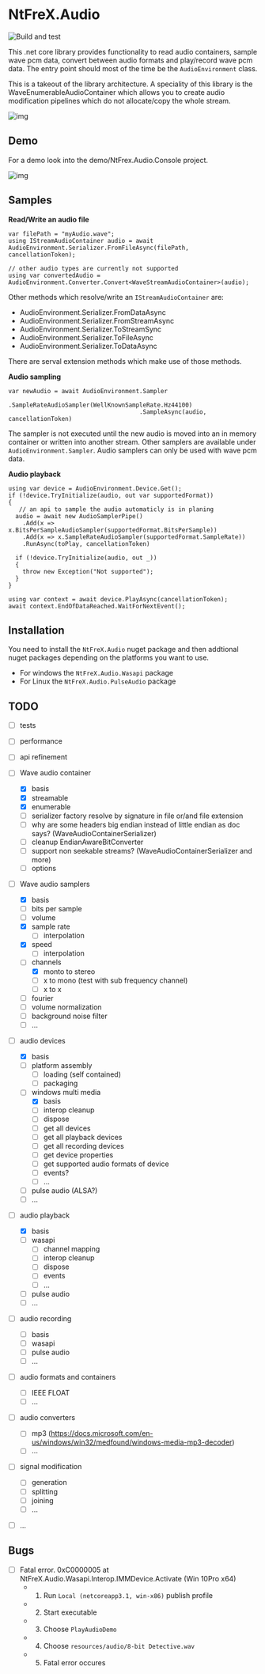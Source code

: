 # NtFreX.Audio
![Build and test](https://github.com/NtFreX/NtFreX.Audio/workflows/Build%20and%20test/badge.svg)

This .net core library provides functionality to read audio containers, sample wave pcm data, convert between audio formats and play/record wave pcm data.
The entry point should most of the time be the `AudioEnvironment` class.

This is a takeout of the library architecture. A speciality of this library is the WaveEnumerableAudioContainer which allows you to create audio modification pipelines which do not allocate/copy the whole stream.

![img](./resources/doc/architecture.jpg)

## Demo

For a demo look into the demo/NtFrex.Audio.Console project.

![img](./resources/doc/console.jpg)

## Samples

**Read/Write an audio file**

```
var filePath = "myAudio.wave";
using IStreamAudioContainer audio = await AudioEnvironment.Serializer.FromFileAsync(filePath, cancellationToken);

// other audio types are currently not supported
using var convertedAudio = AudioEnvironment.Converter.Convert<WaveStreamAudioContainer>(audio);
```

Other methods which resolve/write an `IStreamAudioContainer` are:

 - AudioEnvironment.Serializer.FromDataAsync
 - AudioEnvironment.Serializer.FromStreamAsync
 - AudioEnvironment.Serializer.ToStreamSync
 - AudioEnvironment.Serializer.ToFileAsync
 - AudioEnvironment.Serializer.ToDataAsync

There are serval extension methods which make use of those methods.

**Audio sampling**

```
var newAudio = await AudioEnvironment.Sampler
                                     .SampleRateAudioSampler(WellKnownSampleRate.Hz44100)
                                     .SampleAsync(audio, cancellationToken)
```

The sampler is not executed until the new audio is moved into an in memory container or written into another stream.
Other samplers are available under `AudioEnvironment.Sampler`.
Audio samplers can only be used with wave pcm data.

**Audio playback**

```
using var device = AudioEnvironment.Device.Get();
if (!device.TryInitialize(audio, out var supportedFormat))
{
   // an api to sample the audio automaticly is in planing
  audio = await new AudioSamplerPipe()
    .Add(x => x.BitsPerSampleAudioSampler(supportedFormat.BitsPerSample))
    .Add(x => x.SampleRateAudioSampler(supportedFormat.SampleRate))
    .RunAsync(toPlay, cancellationToken)

  if (!device.TryInitialize(audio, out _))
  {
    throw new Exception("Not supported");
  }
}

using var context = await device.PlayAsync(cancellationToken);
await context.EndOfDataReached.WaitForNextEvent();
```

## Installation

You need to install the `NtFreX.Audio` nuget package and then addtional nuget packages depending on the platforms you want to use.

 - For windows the `NtFreX.Audio.Wasapi` package
 - For Linux the `NtFreX.Audio.PulseAudio` package

## TODO

 - [ ] tests
 - [ ] performance
 - [ ] api refinement
 - [ ] Wave audio container
   - [x] basis
   - [x] streamable
   - [x] enumerable
   - [ ] serializer factory resolve by signature in file or/and file extension
   - [ ] why are some headers big endian instead of little endian as doc says? (WaveAudioContainerSerializer)
   - [ ] cleanup EndianAwareBitConverter
   - [ ] support non seekable streams? (WaveAudioContainerSerializer and more)
   - [ ] options
 - [ ] Wave audio samplers
   - [x] basis
   - [ ] bits per sample
   - [ ] volume
   - [x] sample rate
     - [ ] interpolation
   - [x] speed
     - [ ] interpolation
   - [ ] channels
     - [x] monto to stereo
     - [ ] x to mono (test with sub frequency channel)
     - [ ] x to x
   - [ ] fourier
   - [ ] volume normalization
   - [ ] background noise filter
   - [ ] ...
 - [ ] audio devices
   - [x] basis
   - [ ] platform assembly
     - [ ] loading (self contained)
     - [ ] packaging
   - [ ] windows multi media
     - [x] basis
     - [ ] interop cleanup
     - [ ] dispose
     - [ ] get all devices
     - [ ] get all playback devices
     - [ ] get all recording devices
     - [ ] get device properties
     - [ ] get supported audio formats of device
     - [ ] events?
     - [ ] ...
   - [ ] pulse audio (ALSA?)
   - [ ] ...
 - [ ] audio playback
   - [x] basis
   - [ ] wasapi
     - [ ] channel mapping
     - [ ] interop cleanup
     - [ ] dispose
     - [ ] events
     - [ ] ...
   - [ ] pulse audio
   - [ ] ...
 - [ ] audio recording
   - [ ] basis
   - [ ] wasapi
   - [ ] pulse audio
   - [ ] ...
 - [ ] audio formats and containers
   - [ ] IEEE FLOAT
   - [ ] ...
 - [ ] audio converters
   - [ ] mp3 (https://docs.microsoft.com/en-us/windows/win32/medfound/windows-media-mp3-decoder)
   - [ ] ...
 - [ ] signal modification
   - [ ] generation
   - [ ] splitting
   - [ ] joining
   - [ ] ...
 - [ ] ...


## Bugs

 - [ ] Fatal error. 0xC0000005 at  NtFreX.Audio.Wasapi.Interop.IMMDevice.Activate (Win 10Pro x64)
   - 1. Run `Local (netcoreapp3.1, win-x86)` publish profile
   - 2. Start executable
   - 3. Choose `PlayAudioDemo`
   - 4. Choose `resources/audio/8-bit Detective.wav`
   - 5. Fatal error occures
